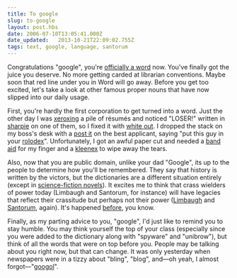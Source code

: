 ```yaml
---
title: To google
slug: to-google
layout: post.hbs
date: 2006-07-10T13:05:41.000Z
date_updated:   2013-10-21T22:09:02.755Z
tags: text, google, language, santorum
---
```


Congratulations "google", you're <a href="http://m-w.com/dictionary/google" title="'Google' according to Merriam-Webster">officially a word</a> now. You've finally got the juice you deserve. No more getting carded at librarian conventions. Maybe soon that red line under you in Word will go away. Before you get too excited, let's take a look at other famous proper nouns that have now slipped into our daily usage.<!--more-->

First, you're hardly the first corporation to get turned into a word. Just the other day I was <a href="http://www.xerox.com/" title="Xerox.com">xeroxing</a> a pile of r&eacute;sum&eacute;s and noticed "LOSER!" written in <a href="http://sharpie.com/" title="Sharpie.com">sharpie</a> on one of them, so I fixed it with <a href="http://www.wite-out.com/" title="Wite-Out.com">white out</a>. I dropped the stack on my boss's desk with a <a href="http://post-it.com/" title="Post-It.com">post it</a> on the best applicant, saying "put this guy in your <a href="http://www.rolodex.com/" title="Rolodex.com">rolodex</a>". Unfortunately, I got an awful paper cut and needed a <a href="http://www.band-aid.com/index2.html" title="BandAid.com">band aid</a> for my finger and a <a href="http://www.kleenex.com/us/" title="Kleenex.com">kleenex</a> to wipe away the tears.

Also, now that you are public domain, unlike your dad "Google", its up to the people to determine how you'll be remembered. They say that history is written by the victors, but the dictionaries are a different situation entirely (except in <a href="http://www.newspeakdictionary.com/ns-prin.html" title="Principles of Newspeak">science-fiction novels</a>). It excites me to think that crass wielders of power today (Limbaugh and Santorum, for instance) will have legacies that reflect their crassitude but perhaps not their power (<a href="http://www.avn.com/index.php?Primary_Navigation=Articles&Action=View_Article&Content_ID=271163" title="AVN.com (barely safe for work)">Limbaugh</a> and <a href="http://www.spreadingsantorum.com/" title="SpreadingSantorum.com">Santorum</a>, again). It's happened <a href="http://www.theonion.com/content/node/33610" title="TheOnion: It Is My Hope That I Will Be Remembered As A Great Man">before</a>, you know.

Finally, as my parting advice to you, "google", I'd just like to remind you to stay humble. You may think yourself the top of your class (especially since you were added to the dictionary along with "spyware" and "unibrow"), but think of all the words that were on top before you. People may be talking about you right now, but that can change. It was only yesterday when newspapers were in a tizzy about "bling", "blog", and&mdash;oh yeah, I almost forgot&mdash;"<a href="http://mathworld.wolfram.com/Googol.html" title="Wolfram MathWorld">googol</a>".

